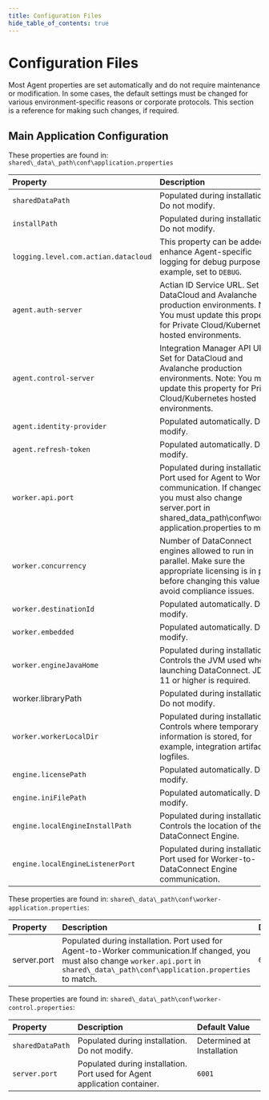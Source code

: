 ```yaml
---
title: Configuration Files
hide_table_of_contents: true
---
```

# Configuration Files

Most Agent properties are set automatically and do not require maintenance or modification. In some cases, the default settings must be changed for various environment-specific reasons or corporate protocols. This section is a reference for making such changes, if required.

## Main Application Configuration

These properties are found in: `shared\_data\_path\conf\application.properties`

| Property                            | Description                                                                                                                                                                                 | Default                         |
| :---------------------------------- | :------------------------------------------------------------------------------------------------------------------------------------------------------------------------------------------ | :-------------------------------------------------- |
| `sharedDataPath`                      | Populated during installation. Do not modify.                                                                                                                                               | Determined at Installation                          |
| `installPath`                         | Populated during installation. Do not modify.                                                                                                                                               | Determined at Installation                          |
| `logging.level.com.actian.datacloud` | This property can be added to enhance Agent-specific logging for debug purposes, for example, set to `DEBUG`.                                                                                 | `INFO`                                                |
| `agent.auth-server`                   | Actian ID Service URL. Set for DataCloud and Avalanche production environments. Note: You must update this property for Private Cloud/Kubernetes hosted environments.                       | `https://api.aop.aws.actiandatacloud.com`            |
| `agent.control-server`                | Integration Manager API URL. Set for DataCloud and Avalanche production environments. Note: You must update this property for Private Cloud/Kubernetes hosted environments.                 | `https://api.im.actiandatacloud.com/v2`              |
| `agent.identity-provider`             | Populated automatically. Do not modify.                                                                                                                                                     | —                                                   |
| `agent.refresh-token`                | Populated automatically. Do not modify.                                                                                                                                                     | —                                                   |
| `worker.api.port`                    | Populated during installation. Port used for Agent to Worker communication. If changed, you must also change server.port in shared\_data\_path\conf\worker-application.properties to match. | `6000`                                               |
| `worker.concurrency`                 | Number of DataConnect engines allowed to run in parallel. Make sure the appropriate licensing is in place before changing this value to avoid compliance issues.                            | `1`                                                   |
| `worker.destinationId`               | Populated automatically. Do not modify.                                                                                                                                                     | —                                                   |
| `worker.embedded`                    | Populated automatically. Do not modify.                                                                                                                                                     | `false`                                              |
| `worker.engineJavaHome`              | Populated during installation. Controls the JVM used when launching DataConnect. JDK 11 or higher is required.                                                                              | `${sharedDataPath}/di- standalone-engine/jre`         |
| worker.libraryPath                  | Populated during installation. Do not modify.                                                                                                                                               | `${installPath}/lib`                                  |
| `worker.workerLocalDir`              | Populated during installation. Controls where temporary job information is stored, for example, integration artifacts, logfiles.                                                            | `${sharedDataPath}/local`                             |
| `engine.licensePath`                 | Populated automatically. Do not modify.                                                                                                                                                     | `${sharedDataPath}/license/cosmos.slc`                |
| `engine.iniFilePath`                 | Populated automatically. Do not modify.                                                                                                                                                     | `${sharedDataPath}/conf/cosmos.ini`                   |
| `engine.localEngineInstallPath`      | Populated during installation. Controls the location of the DataConnect Engine.                                                                                                             | `${sharedDataPath}/di- standalone-engine/runtime/di9` |
| `engine.localEngineListenerPort`     | Populated during installation. Port used for Worker-to-DataConnect Engine communication.                                                                                                    | `5999`                                                |

These properties are found in: `shared\_data\_path\conf\worker-application.properties`:

| Property    | Description                                                                                                                                                                              | Default |
| :---------- | :--------------------------------------------------------------------------------------------------------------------------------------------------------------------------------------- | :------ |
| server.port | Populated during installation. Port used for Agent-to-Worker communication.If changed, you must also change `worker.api.port` in `shared\_data\_path\conf\application.properties` to match. | `6000`    |

These properties are found in: `shared\_data\_path\conf\worker-control.properties`:

| Property       | Description                                                               | Default Value              |
| :------------- | :------------------------------------------------------------------------ | :------------------------- |
| `sharedDataPath` | Populated during installation. Do not modify.                             | Determined at Installation |
| `server.port`  | Populated during installation. Port used for Agent application container. | `6001`                       |
